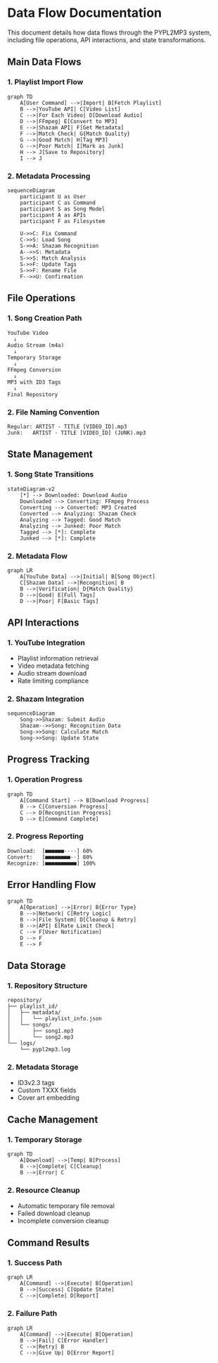 # Data Flow Documentation

This document details how data flows through the PYPL2MP3 system, including file operations, API interactions, and state transformations.

## Main Data Flows

### 1. Playlist Import Flow

```mermaid
graph TD
    A[User Command] -->|Import| B[Fetch Playlist]
    B -->|YouTube API| C[Video List]
    C -->|For Each Video| D[Download Audio]
    D -->|FFmpeg| E[Convert to MP3]
    E -->|Shazam API| F[Get Metadata]
    F -->|Match Check| G{Match Quality}
    G -->|Good Match| H[Tag MP3]
    G -->|Poor Match| I[Mark as Junk]
    H --> J[Save to Repository]
    I --> J
```

### 2. Metadata Processing

```mermaid
sequenceDiagram
    participant U as User
    participant C as Command
    participant S as Song Model
    participant A as APIs
    participant F as Filesystem

    U->>C: Fix Command
    C->>S: Load Song
    S->>A: Shazam Recognition
    A-->>S: Metadata
    S->>S: Match Analysis
    S->>F: Update Tags
    S->>F: Rename File
    F-->>U: Confirmation
```

## File Operations

### 1. Song Creation Path
```
YouTube Video
  ↓
Audio Stream (m4a)
  ↓
Temporary Storage
  ↓
FFmpeg Conversion
  ↓
MP3 with ID3 Tags
  ↓
Final Repository
```

### 2. File Naming Convention
```
Regular: ARTIST - TITLE [VIDEO_ID].mp3
Junk:   ARTIST - TITLE [VIDEO_ID] (JUNK).mp3
```

## State Management

### 1. Song State Transitions
```mermaid
stateDiagram-v2
    [*] --> Downloaded: Download Audio
    Downloaded --> Converting: FFmpeg Process
    Converting --> Converted: MP3 Created
    Converted --> Analyzing: Shazam Check
    Analyzing --> Tagged: Good Match
    Analyzing --> Junked: Poor Match
    Tagged --> [*]: Complete
    Junked --> [*]: Complete
```

### 2. Metadata Flow
```mermaid
graph LR
    A[YouTube Data] -->|Initial| B[Song Object]
    C[Shazam Data] -->|Recognition| B
    B -->|Verification| D{Match Quality}
    D -->|Good| E[Full Tags]
    D -->|Poor| F[Basic Tags]
```

## API Interactions

### 1. YouTube Integration
- Playlist information retrieval
- Video metadata fetching
- Audio stream download
- Rate limiting compliance

### 2. Shazam Integration
```mermaid
sequenceDiagram
    Song->>Shazam: Submit Audio
    Shazam-->>Song: Recognition Data
    Song->>Song: Calculate Match
    Song->>Song: Update State
```

## Progress Tracking

### 1. Operation Progress
```mermaid
graph TD
    A[Command Start] --> B[Download Progress]
    B --> C[Conversion Progress]
    C --> D[Recognition Progress]
    D --> E[Command Complete]
```

### 2. Progress Reporting
```
Download:  [■■■■■■····] 60%
Convert:   [■■■■■■■■··] 80%
Recognize: [■■■■■■■■■■] 100%
```

## Error Handling Flow

```mermaid
graph TD
    A[Operation] -->|Error| B{Error Type}
    B -->|Network| C[Retry Logic]
    B -->|File System| D[Cleanup & Retry]
    B -->|API| E[Rate Limit Check]
    C --> F[User Notification]
    D --> F
    E --> F
```

## Data Storage

### 1. Repository Structure
```
repository/
├── playlist_id/
│   ├── metadata/
│   │   └── playlist_info.json
│   └── songs/
│       ├── song1.mp3
│       └── song2.mp3
└── logs/
    └── pypl2mp3.log
```

### 2. Metadata Storage
- ID3v2.3 tags
- Custom TXXX fields
- Cover art embedding

## Cache Management

### 1. Temporary Storage
```mermaid
graph TD
    A[Download] -->|Temp| B[Process]
    B -->|Complete| C[Cleanup]
    B -->|Error| C
```

### 2. Resource Cleanup
- Automatic temporary file removal
- Failed download cleanup
- Incomplete conversion cleanup

## Command Results

### 1. Success Path
```mermaid
graph LR
    A[Command] -->|Execute| B[Operation]
    B -->|Success| C[Update State]
    C -->|Complete| D[Report]
```

### 2. Failure Path
```mermaid
graph LR
    A[Command] -->|Execute| B[Operation]
    B -->|Fail| C[Error Handler]
    C -->|Retry| B
    C -->|Give Up| D[Error Report]